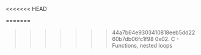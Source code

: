 <<<<<<< HEAD

=======
>>>>>>> 44a7b64e9303410818eeb5dd2260b7db06fc1f98
0x02. C - Functions, nested loops
